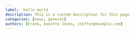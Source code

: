 ```yaml
---
label:  hello world
description: This is a custom description for this page.
categories: [news, general]
authors: [Frank, Annette Jones, steffen@example.com]
---
```


